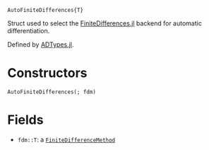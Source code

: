 ```
AutoFiniteDifferences{T}
```

Struct used to select the [FiniteDifferences.jl](https://github.com/JuliaDiff/FiniteDifferences.jl) backend for automatic differentiation.

Defined by [ADTypes.jl](https://github.com/SciML/ADTypes.jl).

# Constructors

```
AutoFiniteDifferences(; fdm)
```

# Fields

  * `fdm::T`: a [`FiniteDifferenceMethod`](https://juliadiff.org/FiniteDifferences.jl/stable/pages/api/#FiniteDifferences.FiniteDifferenceMethod)
